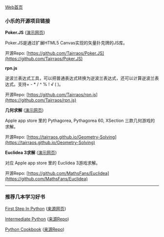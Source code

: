 [Web首页](https://tairraos.github.io/)

### 小乐的开源项目链接

  **Poker.JS** ([演示网页](https://tairraos.github.io/Poker.JS/))

  Poker.JS是通过扩展HTML5 Canvas实现的矢量扑克牌的JS库。

  开源Repo: [https://github.com/Tairraos/Poker.JS](https://github.com/Tairraos/Poker.JS)

  **rpn.js**

  逆波兰表达式工具，可以把普通表达式转换为逆波兰表达式，还可以计算逆波兰表达式。支持+ - * / ^ % ! √ ( )。

  开源Repo:  [https://github.com/Tairraos/rpn.js](https://github.com/Tairraos/rpn.js)

  **几何求解** ([演示网页](https://tairraos.github.io/Poker.JS/))

  Apple app store 里的 Pythagorea, Pythagorea 60, XSection 三款几何游戏的求解。

  开源Repo: [https://tairraos.github.io/Geometry-Solving](https://tairraos.github.io/Geometry-Solving)

  **Euclidea 3求解** ([演示网页](https://mathsfans.github.io/Euclidea/))

  对应 Apple app store 里的 Euclidea 3游戏求解。

  开源Repo: [https://github.com/MathsFans/Euclidea](https://github.com/MathsFans/Euclidea)

* * *

### 推荐几本学习好书

[First Step In Python](https://tairraos.github.io//FirstStepInPython) ([来源网页](http://www.runoob.com/manual/pythontutorial3/docs/html/index.html))

[Intermediate Python](https://tairraos.github.io//IntermediatePython) ([来源Repo](https://github.com/eastlakeside/interpy-zh))

[Python Cookbook](https://tairraos.github.io//PythonCookBook) ([来源Repo](https://github.com/yidao620c/python3-cookbook))
